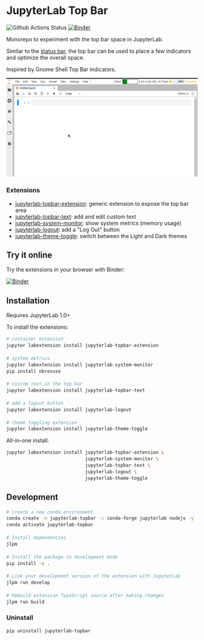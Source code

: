 # JupyterLab Top Bar

![Github Actions Status](https://github.com/jtpio/jupyterlab-topbar/workflows/Build/badge.svg)
[![Binder](https://mybinder.org/badge_logo.svg)](https://mybinder.org/v2/gh/jtpio/jupyterlab-topbar/stable?urlpath=lab)

Monorepo to experiment with the top bar space in JupyterLab.

Similar to the [status bar](https://github.com/jupyterlab/jupyterlab/tree/master/packages/statusbar-extension), the top bar can be used to place a few indicators and optimize the overall space.

Inspired by Gnome Shell Top Bar indicators.

![screencast](./doc/screencast.gif)

### Extensions

- [jupyterlab-topbar-extension](./packages/jupyterlab-topbar-extension): generic extension to expose the top bar area
- [jupyterlab-topbar-text](./packages/jupyterlab-topbar-text): add and edit custom text
- [jupyterlab-system-monitor](https://github.com/jtpio/jupyterlab-system-monitor): show system metrics (memory usage)
- [jupyterlab-logout](https://github.com/jtpio/jupyterlab-logout): add a "Log Out" button
- [jupyterlab-theme-toggle](https://github.com/jtpio/jupyterlab-theme-toggle): switch between the Light and Dark themes

## Try it online

Try the extensions in your browser with Binder:

[![Binder](https://mybinder.org/badge_logo.svg)](https://mybinder.org/v2/gh/jtpio/jupyterlab-topbar/stable?urlpath=lab)

## Installation

Requires JupyterLab 1.0+

To install the extensions:

```bash
# container extension
jupyter labextension install jupyterlab-topbar-extension

# system metrics
jupyter labextension install jupyterlab-system-monitor
pip install nbresuse

# custom text in the top bar
jupyter labextension install jupyterlab-topbar-text

# add a logout button
jupyter labextension install jupyterlab-logout

# theme toggling extension
jupyter labextension install jupyterlab-theme-toggle
```

All-in-one install:

```bash
jupyter labextension install jupyterlab-topbar-extension \
                             jupyterlab-system-monitor \
                             jupyterlab-topbar-text \
                             jupyterlab-logout \
                             jupyterlab-theme-toggle
```

## Development

```bash
# create a new conda environment
conda create -n jupyterlab-topbar -c conda-forge jupyterlab nodejs -y
conda activate jupyterlab-topbar

# Install dependencies
jlpm

# Install the package in development mode
pip install -e .

# Link your development version of the extension with JupyterLab
jlpm run develop

# Rebuild extension TypeScript source after making changes
jlpm run build
```

### Uninstall

```bash
pip uninstall jupyterlab-topbar
```
